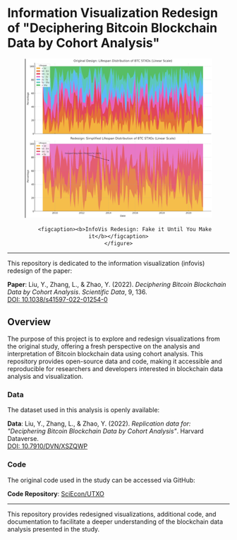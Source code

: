 # Information Visualization Redesign of "Deciphering Bitcoin Blockchain Data by Cohort Analysis"

<div align="center">
    <figure>
        <img src="./InfoVis_Redesign.png" alt="InfoVis Redesign" width="600">
        
        <figcaption><b>InfoVis Redesign: Fake it Until You Make it</b></figcaption>
    </figure>
</div>

---

This repository is dedicated to the information visualization (infovis) redesign of the paper:

**Paper**: Liu, Y., Zhang, L., & Zhao, Y. (2022). *Deciphering Bitcoin Blockchain Data by Cohort Analysis*. *Scientific Data*, 9, 136.  
[DOI: 10.1038/s41597-022-01254-0](https://doi.org/10.1038/s41597-022-01254-0)

## Overview

The purpose of this project is to explore and redesign visualizations from the original study, offering a fresh perspective on the analysis and interpretation of Bitcoin blockchain data using cohort analysis. This repository provides open-source data and code, making it accessible and reproducible for researchers and developers interested in blockchain data analysis and visualization.

### Data

The dataset used in this analysis is openly available:

**Data**: Liu, Y., Zhang, L., & Zhao, Y. (2022). *Replication data for: "Deciphering Bitcoin Blockchain Data by Cohort Analysis"*. Harvard Dataverse.  
[DOI: 10.7910/DVN/XSZQWP](https://doi.org/10.7910/DVN/XSZQWP)

### Code

The original code used in the study can be accessed via GitHub:

**Code Repository**: [SciEcon/UTXO](https://github.com/SciEcon/UTXO)

---

This repository provides redesigned visualizations, additional code, and documentation to facilitate a deeper understanding of the blockchain data analysis presented in the study.

